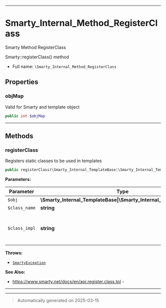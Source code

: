 ***

# Smarty_Internal_Method_RegisterClass

Smarty Method RegisterClass

Smarty::registerClass() method

* Full name: `\Smarty_Internal_Method_RegisterClass`



## Properties


### objMap

Valid for Smarty and template object

```php
public int $objMap
```






***

## Methods


### registerClass

Registers static classes to be used in templates

```php
public registerClass(\Smarty_Internal_TemplateBase|\Smarty_Internal_Template|\Smarty $obj, string $class_name, string $class_impl): \Smarty|\Smarty_Internal_Template
```








**Parameters:**

| Parameter | Type | Description |
|-----------|------|-------------|
| `$obj` | **\Smarty_Internal_TemplateBase&#124;\Smarty_Internal_Template&#124;\Smarty** |  |
| `$class_name` | **string** |  |
| `$class_impl` | **string** | the referenced PHP class to<br />register |




**Throws:**

- [`SmartyException`](./SmartyException.md)



**See Also:**

* https://www.smarty.net/docs/en/api.register.class.tpl - 

***


***
> Automatically generated on 2025-03-15
